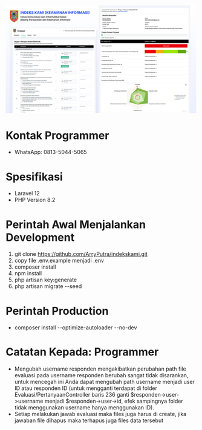 ![Mockup](/public/Mockup.jpg)

# Kontak Programmer
- WhatsApp: 0813-5044-5065

# Spesifikasi
- Laravel 12
- PHP Version 8.2

# Perintah Awal Menjalankan Development
1. git clone https://github.com/ArryPutra/indekskami.git
2. copy file .env.example menjadi .env
3. composer install
4. npm install
5. php artisan key:generate
6. php artisan migrate --seed

# Perintah Production
- composer install --optimize-autoloader --no-dev

# Catatan Kepada: Programmer
- Mengubah username responden mengakibatkan perubahan path file evaluasi pada username responden berubah sangat tidak disarankan, untuk mencegah ini Anda dapat mengubah path username menjadi user ID atau responden ID (untuk mengganti terdapat di folder Evaluasi/PertanyaanController baris 236 ganti $responden->user->username menjadi $responden->user->id, efek sampingnya folder tidak menggunakan username hanya menggunakan ID).
- Setiap melakukan jawab evaluasi maka files juga harus di create, jika jawaban file dihapus maka terhapus
juga files data tersebut